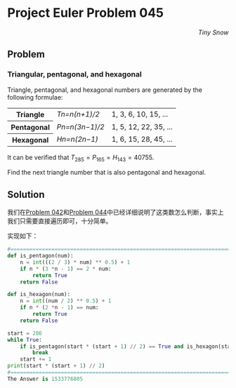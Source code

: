 # Project Euler	Problem 045

<p align="right"><i>Tiny Snow</i></p>



## Problem

### Triangular, pentagonal, and hexagonal

Triangle, pentagonal, and hexagonal numbers are generated by the following formulae:

<table>
    <tr>
        <th align = "center">Triangle</th>
        <td><I>Tn=n(n+1)/2</I></td>
        <td>1, 3, 6, 10, 15, ...</td>
    </tr>
    <tr>
        <th align = "center">Pentagonal</th>
        <td><I>Pn=n(3n−1)/2</I></td>
        <td>1, 5, 12, 22, 35, ...</td>
    </tr>
    <tr>
        <th align = "center">Hexagonal</th>
        <td><I>Hn=n(2n−1)</I></td>
        <td>1, 6, 15, 28, 45, ...</td>
    </tr>
</table>


It can be verified that $T_{285} = P_{165} = H_{143} = 40755$.

Find the next triangle number that is also pentagonal and hexagonal.



## Solution

我们在[Problem 042](../P042/P042_Note.md)和[Problem 044](../P044/P044_Note.md)中已经详细说明了这类数怎么判断，事实上我们只需要直接遍历即可，十分简单。

实现如下：

```python
#======================================================================================================Solution
def is_pentagon(num):
    n = int(((2 / 3) * num) ** 0.5) + 1
    if n * (3 *n - 1) == 2 * num:
        return True
    return False

def is_hexagon(num):
    n = int((num / 2) ** 0.5) + 1
    if n * (2 *n - 1) == num:
        return True
    return False

start = 286
while True:
    if is_pentagon(start * (start + 1) // 2) == True and is_hexagon(start * (start + 1) // 2) == True:
        break
    start += 1
print(start * (start + 1) // 2)
#======================================================================================================Answer
The Answer is 1533776805
```

